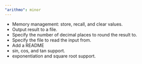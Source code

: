 ```yaml
---
"arithmo": minor
---
```


- Memory management: store, recall, and clear values.
- Output result to a file.
- Specify the number of decimal places to round the result to.
- Specify the file to read the input from.
- Add a README
- sin, cos, and tan support.
- exponentiation and square root support.
